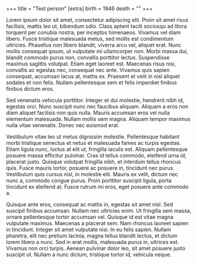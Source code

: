 +++
title = "Test person"
[extra]
birth = 1946
death = ""
+++

 Lorem ipsum dolor sit amet, consectetur adipiscing elit. Proin sit amet risus facilisis, mattis leo ut, bibendum odio. Class aptent taciti sociosqu ad litora torquent per conubia nostra, per inceptos himenaeos. Vivamus vel diam libero. Fusce tristique malesuada metus, sed mollis est condimentum ultricies. Phasellus non libero blandit, viverra arcu vel, aliquet erat. Nunc mollis consequat ipsum, ut vulputate mi ullamcorper non. Morbi massa dui, blandit commodo purus non, convallis porttitor lectus. Suspendisse maximus sagittis volutpat. Etiam eget laoreet est. Maecenas risus nisi, convallis ac egestas nec, consequat nec ante. Vivamus quis sapien consequat, accumsan lacus at, mattis ex. Praesent et velit in nisl aliquet sodales et non felis. Nullam pellentesque sem et felis imperdiet finibus finibus dictum eros.

Sed venenatis vehicula porttitor. Integer et dui molestie, hendrerit nibh id, egestas orci. Nunc suscipit nunc nec faucibus aliquam. Aliquam a eros non diam aliquet facilisis non quis nulla. Mauris accumsan eros vel nulla elementum malesuada. Nullam mollis sem magna. Aliquam tempor maximus nulla vitae venenatis. Donec nec euismod erat.

Vestibulum vitae leo ut metus dignissim molestie. Pellentesque habitant morbi tristique senectus et netus et malesuada fames ac turpis egestas. Etiam ligula nunc, luctus at elit ut, fringilla iaculis est. Aliquam pellentesque posuere massa efficitur pulvinar. Cras id tellus commodo, eleifend urna id, placerat justo. Quisque volutpat fringilla nibh, et interdum tellus rhoncus quis. Fusce mauris tortor, posuere ac posuere in, tincidunt nec purus. Vestibulum quis cursus nisl, in molestie elit. Mauris ex velit, dictum nec nunc a, commodo congue purus. Proin porttitor suscipit ligula, porta tincidunt ex eleifend at. Fusce rutrum mi eros, eget posuere ante commodo a.

Quisque ante eros, consequat ac mattis in, egestas sit amet nisl. Sed suscipit finibus accumsan. Nullam nec ultricies enim. Ut fringilla sem massa, ornare pellentesque tortor accumsan vel. Quisque id est vitae magna vulputate maximus. Maecenas a placerat sem. Nam rhoncus laoreet sapien in tincidunt. Integer sit amet vulputate nisi. In eu felis sapien. Nullam pharetra, elit nec pretium lacinia, magna tellus blandit lectus, et dictum lorem libero a nunc. Sed in erat mollis, malesuada purus in, ultrices est. Vivamus non orci turpis. Aenean pulvinar dolor leo, sit amet posuere justo suscipit ut. Nullam a nunc dictum, tristique tortor id, vehicula neque. 
